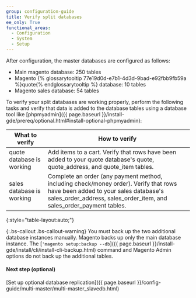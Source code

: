 ```yaml
---
group: configuration-guide
title: Verify split databases
ee_only: True
functional_areas:
  - Configuration
  - System
  - Setup
---
```


After configuration, the master databases are configured as follows:

*	Main magento database: 250 tables
*	Magento {% glossarytooltip 77e19d0d-e7b1-4d3d-9bad-e92fbb9fb59a %}quote{% endglossarytooltip %} database: 10 tables
*	Magento sales database: 54 tables

To verify your split databases are working properly, perform the following tasks and verify that data is added to the database tables using a database tool like [phpmyadmin]({{ page.baseurl }}/install-gde/prereq/optional.html#install-optional-phpmyadmin):

|What to verify|How to verify|
|--- |--- |
|quote database is working|Add items to a cart. Verify that rows have been added to your quote database's quote, quote_address, and quote_item tables.|
|sales database is working|Complete an order (any payment method, including check/money order). Verify that rows have been added to your sales database's sales_order_address, sales_order_item, and sales_order_payment tables.|
{:style="table-layout:auto;"}

{:.bs-callout .bs-callout-warning}
You must back up the two additional database instances manually. Magento backs up only the main database instance. The [<code>'magento setup:backup --db</code>]({{ page.baseurl }}/install-gde/install/cli/install-cli-backup.html) command and Magento Admin options do not back up the additional tables.

#### Next step (optional)

[Set up optional database replication]({{ page.baseurl }}/config-guide/multi-master/multi-master_slavedb.html)
